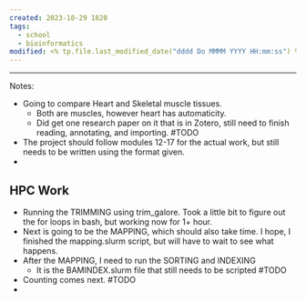 ```yaml
---
created: 2023-10-29 1820
tags:
  - school
  - bioinformatics
modified: <% tp.file.last_modified_date("dddd Do MMMM YYYY HH:mm:ss") %>
---
```




-------------
Notes:
- Going to compare Heart and Skeletal muscle tissues.
	- Both are muscles, however heart has automaticity.
	- Did get one research paper on it that is in Zotero, still need to finish reading, annotating, and importing. #TODO 
- The project should follow modules 12-17 for the actual work, but still needs to be written using the format given.
- 

## HPC Work
- Running the TRIMMING using trim_galore. Took a little bit to figure out the for loops in bash, but working now for 1+ hour. 
- Next is going to be the MAPPING, which should also take time. I hope, I finished the mapping.slurm script, but will have to wait to see what happens.
- After the MAPPING, I need to run the SORTING and INDEXING
	- It is the BAMINDEX.slurm file that still needs to be scripted #TODO 
- Counting comes next. #TODO 
- 